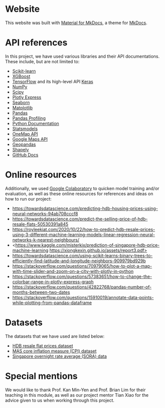 # Website
This website was built with [Material for MkDocs](https://squidfunk.github.io/mkdocs-material/), a theme for [MkDocs](https://www.mkdocs.org).

# API references
In this project, we have used various libraries and their API documentations. These include, but are not limited to:

* [Scikit-learn](https://scikit-learn.org/stable/modules/classes.html)
* [XGBoost](https://xgboost.readthedocs.io/en/stable/)
* [TensorFlow](https://www.tensorflow.org/) and its high-level API [Keras](https://keras.io/api/)
* [NumPy](https://numpy.org/doc/stable/)
* [Scipy](https://docs.scipy.org/doc/scipy/)
* [Plotly Express](https://plotly.com/python/plotly-express/)
* [Seaborn](https://seaborn.pydata.org/api.html)
* [Matplotlib](https://matplotlib.org/stable/index.html)
* [Pandas](https://pandas.pydata.org/docs/)
* [Pandas Profiling](https://pandas-profiling.ydata.ai/docs/master/index.html)
* [Python Documentation](https://docs.python.org/)
* [Statsmodels](https://www.statsmodels.org/stable/index.html)
* [OneMap API](https://www.onemap.gov.sg/docs/)
* [Google Maps API](https://developers.google.com/maps/documentation)
* [Geopandas](https://geopandas.org/en/stable/docs.html)
* [Shapely](https://shapely.readthedocs.io/en/stable/manual.html)
* [GitHub Docs](https://docs.github.com/en)

# Online resources
Additionally, we used [Google Colaboratory](https://colab.research.google.com/) to quicken model training and/or evaluation, as well as these  online resources for references and ideas on how to run our project:

* <https://towardsdatascience.com/predicting-hdb-housing-prices-using-neural-networks-94ab708cccf8>
* <https://towardsdatascience.com/predict-the-selling-price-of-hdb-resale-flats-50530391a845>
* <https://royleekiat.com/2020/10/22/how-to-predict-hdb-resale-prices-using-3-different-machine-learning-models-linear-regression-neural-networks-k-nearest-neighbours/>
* <https://www.kaggle.com/misterkix/prediction-of-singapore-hdb-price-machine-learning https://xiongkexin.github.io/assets/report3.pdf>
* <https://towardsdatascience.com/using-scikit-learns-binary-trees-to-efficiently-find-latitude-and-longitude-neighbors-909979bd929b>
* <https://stackoverflow.com/questions/70979065/how-to-plot-a-map-with-time-slider-and-zoom-on-a-city-with-plotly-in-python>
* <https://stackoverflow.com/questions/57383651/how-to-change-the-colorbar-range-in-plotly-express-graph>
* <https://stackoverflow.com/questions/42822768/pandas-number-of-months-between-two-dates>
* <https://stackoverflow.com/questions/15910019/annotate-data-points-while-plotting-from-pandas-dataframe>

# Datasets
The datasets that we have used are listed below:

* [HDB resale flat prices dataset](https://data.gov.sg/dataset/resale-flat-prices)
* [MAS core inflation measure (CPI) dataset](https://tablebuilder.singstat.gov.sg/table/TS/M212882)
* [Singapore overnight rate average (SORA) data](https://eservices.mas.gov.sg/statistics/dir/DomesticInterestRates.aspx)

# Special mentions
We would like to thank Prof. Kan Min-Yen and Prof. Brian Lim for their teaching in this module, as well as our project mentor Tian Xiao for the advice given to us when working through this project.